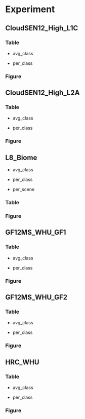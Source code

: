 # Experiment

## CloudSEN12_High_L1C

### Table

- avg_class

- per_class

### Figure

## CloudSEN12_High_L2A

### Table

- avg_class

- per_class

### Figure

## L8_Biome

- avg_class

- per_class

- per_scene

### Table

### Figure

## GF12MS_WHU_GF1

### Table

- avg_class

- per_class

### Figure

## GF12MS_WHU_GF2

### Table

- avg_class

- per_class

### Figure

## HRC_WHU

### Table

- avg_class

- per_class

### Figure
